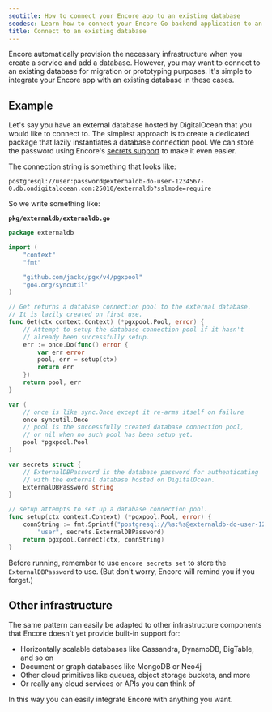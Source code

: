 ```yaml
---
seotitle: How to connect your Encore app to an existing database
seodesc: Learn how to connect your Encore Go backend application to an existing database, in any cloud you choose.
title: Connect to an existing database
---
```


Encore automatically provision the necessary infrastructure when you create a service and add a database. However, you may want to connect to an existing database for migration or prototyping purposes. It's simple to integrate your Encore app with an existing database in these cases.

## Example

Let's say you have an external database hosted by DigitalOcean that you would like to connect to.
The simplest approach is to create a dedicated package that lazily instantiates a database connection pool.
We can store the password using Encore's [secrets support](/docs/develop/secrets) to make it even easier.

The connection string is something that looks like:

```
postgresql://user:password@externaldb-do-user-1234567-0.db.ondigitalocean.com:25010/externaldb?sslmode=require
```

So we write something like:

**`pkg/externaldb/externaldb.go`**

```go
package externaldb

import (
    "context"
    "fmt"

    "github.com/jackc/pgx/v4/pgxpool"
    "go4.org/syncutil"
)

// Get returns a database connection pool to the external database.
// It is lazily created on first use.
func Get(ctx context.Context) (*pgxpool.Pool, error) {
    // Attempt to setup the database connection pool if it hasn't
    // already been successfully setup.
    err := once.Do(func() error {
        var err error
        pool, err = setup(ctx)
        return err
    })
    return pool, err
}

var (
    // once is like sync.Once except it re-arms itself on failure
    once syncutil.Once
    // pool is the successfully created database connection pool,
    // or nil when no such pool has been setup yet.
    pool *pgxpool.Pool
)

var secrets struct {
    // ExternalDBPassword is the database password for authenticating
    // with the external database hosted on DigitalOcean.
    ExternalDBPassword string
}

// setup attempts to set up a database connection pool.
func setup(ctx context.Context) (*pgxpool.Pool, error) {
    connString := fmt.Sprintf("postgresql://%s:%s@externaldb-do-user-1234567-0.db.ondigitalocean.com:25010/externaldb?sslmode=require",
        "user", secrets.ExternalDBPassword)
    return pgxpool.Connect(ctx, connString)
}
```

Before running, remember to use `encore secrets set` to store the `ExternalDBPassword` to use. (But don't worry, Encore will remind you if you forget.)

## Other infrastructure

The same pattern can easily be adapted to other infrastructure components that Encore doesn't yet provide built-in support for:

- Horizontally scalable databases like Cassandra, DynamoDB, BigTable, and so on
- Document or graph databases like MongoDB or Neo4j
- Other cloud primitives like queues, object storage buckets, and more
- Or really any cloud services or APIs you can think of

In this way you can easily integrate Encore with anything you want.
